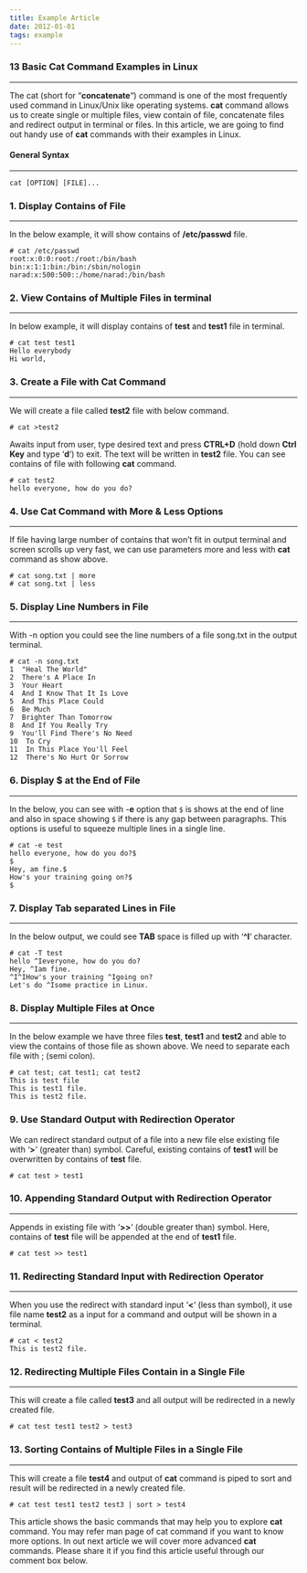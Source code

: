 ```yaml
---
title: Example Article
date: 2012-01-01
tags: example
---
```


### 13 Basic Cat Command Examples in Linux
***
The cat (short for “**concatenate**“) command is one of the most frequently used command in Linux/Unix like operating systems. **cat** command allows us to create single or multiple files, view contain of file, concatenate files and redirect output in terminal or files. In this article, we are going to find out handy use of **cat** commands with their examples in Linux.

#### General Syntax
***
	cat [OPTION] [FILE]...
	
### 1. Display Contains of File
***
In the below example, it will show contains of **/etc/passwd** file.

	# cat /etc/passwd
	root:x:0:0:root:/root:/bin/bash
	bin:x:1:1:bin:/bin:/sbin/nologin
	narad:x:500:500::/home/narad:/bin/bash
	
### 2. View Contains of Multiple Files in terminal
***
In below example, it will display contains of **test** and **test1** file in terminal.

	# cat test test1
	Hello everybody
	Hi world,
	
### 3. Create a File with Cat Command
***
We will create a file called **test2** file with below command.

	# cat >test2
	
Awaits input from user, type desired text and press **CTRL+D** (hold down **Ctrl Key** and type ‘**d**‘) to exit. The text will be written in **test2** file. You can see contains of file with following **cat** command.

	# cat test2
	hello everyone, how do you do?
	
### 4. Use Cat Command with More & Less Options
***
If file having large number of contains that won’t fit in output terminal and screen scrolls up very fast, we can use parameters more and less with **cat** command as show above.

	# cat song.txt | more
	# cat song.txt | less
	
### 5. Display Line Numbers in File
***
With -n option you could see the line numbers of a file song.txt in the output terminal.
	
	# cat -n song.txt
	1  "Heal The World"
	2  There's A Place In
	3  Your Heart
	4  And I Know That It Is Love
	5  And This Place Could
	6  Be Much
	7  Brighter Than Tomorrow
	8  And If You Really Try
	9  You'll Find There's No Need
	10  To Cry
	11  In This Place You'll Feel
	12  There's No Hurt Or Sorrow
	
### 6. Display $ at the End of File
***
In the below, you can see with -**e** option that `$` is shows at the end of line and also in space showing `$` if there is any gap between paragraphs. This options is useful to squeeze multiple lines in a single line.

	# cat -e test
	hello everyone, how do you do?$
	$
	Hey, am fine.$
	How's your training going on?$
	$
	
### 7. Display Tab separated Lines in File
***
In the below output, we could see **TAB** space is filled up with ‘**^I**‘ character.

	# cat -T test
	hello ^Ieveryone, how do you do?
	Hey, ^Iam fine.
	^I^IHow's your training ^Igoing on?
	Let's do ^Isome practice in Linux.
	
### 8. Display Multiple Files at Once
***
In the below example we have three files **test**, **test1** and **test2** and able to view the contains of those file as shown above. We need to separate each file with ; (semi colon).

	# cat test; cat test1; cat test2
	This is test file
	This is test1 file.
	This is test2 file.
	
### 9. Use Standard Output with Redirection Operator

We can redirect standard output of a file into a new file else existing file with ‘**>**‘ (greater than) symbol. Careful, existing contains of **test1** will be overwritten by contains of **test** file.

	# cat test > test1
	
### 10. Appending Standard Output with Redirection Operator
***
Appends in existing file with ‘**>>**‘ (double greater than) symbol. Here, contains of **test** file will be appended at the end of **test1** file.

	# cat test >> test1
	
### 11. Redirecting Standard Input with Redirection Operator
***
When you use the redirect with standard input ‘**<**‘ (less than symbol), it use file name **test2** as a input for a command and output will be shown in a terminal.
	
	# cat < test2
	This is test2 file.
	
### 12. Redirecting Multiple Files Contain in a Single File
***
This will create a file called **test3** and all output will be redirected in a newly created file.

	# cat test test1 test2 > test3
	
### 13. Sorting Contains of Multiple Files in a Single File
***
This will create a file **test4** and output of **cat** command is piped to sort and result will be redirected in a newly created file.

	# cat test test1 test2 test3 | sort > test4
	
This article shows the basic commands that may help you to explore **cat** command. You may refer man page of cat command if you want to know more options. In out next article we will cover more advanced **cat** commands. Please share it if you find this article useful through our comment box below.
